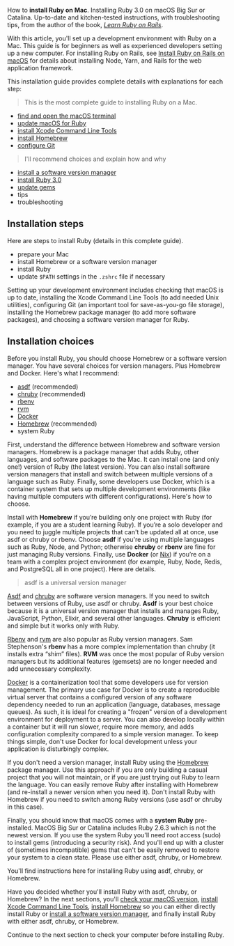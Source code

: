 How to **install Ruby on Mac**. Installing Ruby 3.0 on macOS Big Sur or Catalina. Up-to-date and kitchen-tested instructions, with troubleshooting tips, from the author of the book, _[Learn Ruby on Rails](https://learn-rails.com/)_.

With this article, you'll set up a development environment with Ruby on a Mac. This guide is for beginners as well as experienced developers setting up a new computer. For installing Ruby on Rails, see [Install Ruby on Rails on macOS](https://learn-rails.com/install-rails-mac/index.html) for details about installing Node, Yarn, and Rails for the web application framework.

This installation guide provides complete details with explanations for each step:

> This is the most complete guide to installing Ruby on a Mac.
- [find and open the macOS terminal](/ruby/14.html)
- [update macOS for Ruby](/ruby/1.html)
- [install Xcode Command Line Tools](/ruby/2.html)
- [install Homebrew](/ruby/3.html)
- [configure Git](/ruby/4.html)

> I'll recommend choices and explain how and why

- [install a software version manager](/ruby/5.html)
- [install Ruby 3.0](/ruby/6.html)
- [update gems](/ruby/7.html)
- tips
- troubleshooting

## Installation steps

Here are steps to install Ruby (details in this complete guide).
- prepare your Mac
- install Homebrew or a software version manager
- install Ruby
- update `$PATH` settings in the `.zshrc` file if necessary

Setting up your development environment includes checking that macOS is up to date, installing the Xcode Command Line Tools (to add needed Unix utilities), configuring Git (an important tool for save-as-you-go file storage), installing the Homebrew package manager (to add more software packages), and choosing a software version manager for Ruby.

## Installation choices

Before you install Ruby, you should choose Homebrew or a software version manager. You have several choices for version managers. Plus Homebrew and Docker. Here's what I recommend:

- [asdf](https://asdf-vm.com/) (recommended)
- [chruby](https://github.com/postmodern/chruby) (recommended)
- [rbenv](https://github.com/sstephenson/rbenv)
- [rvm](https://rvm.io/)
- [Docker](https://www.docker.com/)
- [Homebrew](https://brew.sh/) (recommended)
- system Ruby

First, understand the difference between Homebrew and software version managers. Homebrew is a package manager that adds Ruby, other languages, and software packages to the Mac. It can install one (and only one!) version of Ruby (the latest version). You can also install software version managers that install and switch between multiple versions of a language such as Ruby. Finally, some developers use Docker, which is a container system that sets up multiple development environments (like having multiple computers with different configurations). Here's how to choose.

Install with **Homebrew** if you’re building only one project with Ruby (for example, if you are a student learning Ruby). If you’re a solo developer and you need to juggle multiple projects that can't be updated all at once, use asdf or chruby or rbenv. Choose **asdf** if you're using multiple languages such as Ruby, Node, and Python; otherwise **chruby** or **rbenv** are fine for just managing Ruby versions. Finally, use **Docker** (or [Nix](https://nixos.org/guides/dev-environment.html)) if you’re on a team with a complex project environment (for example, Ruby, Node, Redis, and PostgreSQL all in one project). Here are details.

> asdf is a universal version manager

[Asdf](https://asdf-vm.com/) and [chruby](https://github.com/postmodern/chruby) are software version managers. If you need to switch between versions of Ruby, use asdf or chruby. **Asdf** is your best choice because it is a universal version manager that installs and manages Ruby, JavaScript, Python, Elixir, and several other languages. **Chruby** is efficient and simple but it works only with Ruby.

[Rbenv](https://github.com/sstephenson/rbenv) and [rvm](https://rvm.io/) are also popular as Ruby version managers. Sam Stephenson's **rbenv** has a more complex implementation than chruby (it installs extra “shim” files). **RVM** was once the most popular of Ruby version managers but its additional features (gemsets) are no longer needed and add unnecessary complexity.

[Docker](https://www.docker.com/) is a containerization tool that some developers use for version management. The primary use case for Docker is to create a reproducible virtual server that contains a configured version of any software dependency needed to run an application (language, databases, message queues). As such, it is ideal for creating a "frozen" version of a development environment for deployment to a server. You can also develop locally within a container but it will run slower, require more memory, and adds configuration complexity compared to a simple version manager. To keep things simple, don't use Docker for local development unless your application is disturbingly complex.

If you don't need a version manager, install Ruby using the [Homebrew](https://brew.sh/) package manager. Use this approach if you are only building a casual project that you will not maintain, or if you are just trying out Ruby to learn the language. You can easily remove Ruby after installing with Homebrew (and re-install a newer version when you need it). Don't install Ruby with Homebrew if you need to switch among Ruby versions (use asdf or chruby in this case).

Finally, you should know that macOS comes with a **system Ruby** pre-installed. MacOS Big Sur or Catalina includes Ruby 2.6.3 which is not the newest version. If you use the system Ruby you'll need root access (sudo) to install gems (introducing a security risk). And you'll end up with a cluster of (sometimes incompatible) gems that can't be easily removed to restore your system to a clean state. Please use either asdf, chruby, or Homebrew.

You'll find instructions here for installing Ruby using asdf, chruby, or Homebrew.

Have you decided whether you'll install Ruby with asdf, chruby, or Homebrew? In the next sections,  you'll [check your macOS version](/ruby/1.html), [install Xcode Command Line Tools](/ruby/2.html), [install Homebrew](/ruby/3.html) so you can either directly install Ruby or [install a software version manager](/ruby/5.html), and finally install Ruby with either asdf, chruby, or Homebrew.

Continue to the next section to check your computer before installing Ruby.
